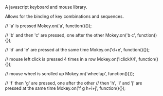A javascript keyboard and mouse library.

Allows for the binding of key combinations and sequences.

// 'a' is pressed
Mokey.on('a', function(){});

// 'b' and then 'c' are pressed, one after the other
Mokey.on('b c', function(){});

// 'd' and 'e' are pressed at the same time
Mokey.on('d+e', function(){});

// mouse left click is pressed 4 times in a row
Mokey.on('lclickX4', function(){});

// mouse wheel is scrolled up
Mokey.on('wheelup', function(){});

// 'f' then 'g' are pressed, one after the other
// then 'h', 'i' and 'j' are pressed at the same time
Mokey.on('f g h+i+j', function(){});
